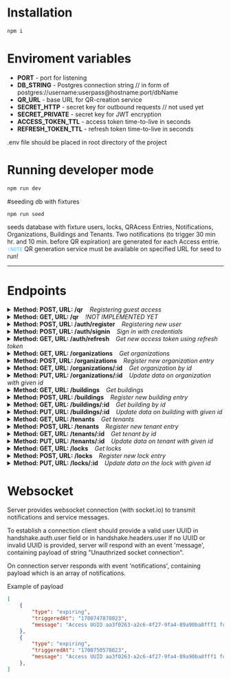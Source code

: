 # Installation

```bash
npm i
```

# Enviroment variables

* **PORT** - port for listening
* **DB_STRING** - Postgres connection string // in form of postgres://username:userpass@hostname:port/dbName
* **QR_URL** - base URL for QR-creation service
* **SECRET_HTTP** - secret key for outbound requests // not used yet
* **SECRET_PRIVATE** - secret key for JWT encryption
* **ACCESS_TOKEN_TTL** - access token time-to-live in seconds
* **REFRESH_TOKEN_TTL** - refresh token time-to-live in seconds

.env file should be placed in root directory of the project

# Running developer mode

```bash
npm run dev
```

#seeding db with fixtures

```bash
npm run seed
```
seeds database with fixture users, locks, QRAcess Entries, Notifications, Organizations, Buildings and Tenants. Two notifications (to trigger 30 min hr. and 10 min. before QR expiration) are generated for each Access entrie. \
<code style="color : lightskyblue">**!NOTE**</code>  QR generation service must be available on specified URL for seed to run!

---

# Endpoints

<details>
  <summary><strong>Method: POST, URL: /qr</strong> <i> &nbsp&nbsp Registering guest access</i></summary> 
    Endpoint accepts JSON in the body of a POST request with specific fields and responds with a link to QR-code page. Also generates two notifications (to trigger 1 hr. and 15 min. before QR expiration).

    Example request:
```json
    {
        "phone": "+77771231235",
        "valid_from": 123456, 
        "valid_to": 123497,
        "locks":["3371ed33-2bd6-48ce-8d11-5823f04130f6", "51e15c7e-baa2-4cc3-9bab-f4094dbb3681"]
    }
```

    Requested Fields:

* **phone** (string): The phone number for which the QR code is generated.
* **locks** (array of strings): An array of strings representing UMANU controllers identificators.
* **valid_from** (integer): The starting time of QR code, valid in Unix timestamp format (milliseconds). Minimum starting datetime is not earlier than current moment - 60 seconds
* **valid_to** (integer): The expiration time of QR code, valid in Unix timestamp format (milliseconds). Minimum expiration time is not earlier than starting time + 1 hr.


Example Response on Success:

```json
    {
        "success": true,
        "link": "http://192.168.76.71:3000/ae3fd5ac-c1c4-4efc-a990-31605c801c72"
    }
```

Example Response on Failure:

```json
    {
        "success": false,
        "error": "string"
    }
```


* **success** (boolean): Indicates the success of the operation. 
* **link** (string): The link to the web page containing the generated QR code. Users can use this link to get the QR code.
* **error** (string): error string contains details on the request failure   
</details>


<details>
  <summary><strong>Method: GET, URL: /qr  </strong> <i> &nbsp&nbsp !NOT IMPLEMENTED YET</i></summary> 
    Endpoint returns list of guest Qr access entries
</details>

<details>
  <summary><strong>Method: POST, URL: /auth/register </strong> <i> &nbsp&nbsp Registering new user</i></summary> 
    Endpoint accepts JSON in the body of a POST request with specific fields and responds with information on operation success.

Example request:

```json
{
    "phone": +770712312389,  
    "username": "testUser",
    "pass": "testPass",
    "role": "tenantAdmin",
    "canCreateQR": true,
    "buildingId": undefined,   
    "organizationId":undefined,
    "tenantId":"0999e7fe-8c08-4f24-b324-689a04d46915",
    "locks":undefined
}
```

Requested Fields:

* **username** (string): a login name of a user.
* **pass** (string): user's password.
* **role** ('user' | 'umanuAdmin' | 'buildingAdmin' | 'organizationAdmin' |'tenantAdmin'): sets level of user privileges
* **canCreateQR** (integer): denotes if user is allowed to create guest access entries (not used, as for now)
* **tenantId?** (string):  must be provided if user role is tenantAdmin
* **buildingId?** (string): must be provided if user role is buildingAdmin,
* **organizationId?** (string): must be provided if user role is organizationAdmin
* **locks** (string[]): must be provided if user role is user // list of locks uuids allowed for the user

<code style="color : red">**!IMPORTANT**</code>: Do not provide data to the optional fields that are not required for the role, the server will reject such requests

Example Response on Success:

```json
{
    "success": true,
}
```

Example Response on Failure:

```json
{
    "success": false,
    "error": "string"
}
```
</details>

<details>
  <summary><strong>Method: POST, URL: /auth/signin  </strong> <i> &nbsp&nbsp Sign in with credentials</i></summary> 
Endpoint allows user to sign in. Returns user data, access token and refresh token in case of  successful authorization.
Example request:

```json
{
    "phone": +77078164958,  
    "pass": "testPass",
}
```
Example response in case of successful authorization:
```json
{
    "success": true,
    "id": "34d97fe7-f4ce-4d44-9680-af465e814e50",
     "phone": "+77078164958",
     "username": "Shawna_Berge",
     "role": "user",
     "canCreateQR": false,
     "buildingId": null,
     "organizationId": null,
     "tenantId": null,
      "locks": [
          "5e2e0a05-bfa1-46e9-98fa-6b5d1051978a",
          ...
      ],
     "accessToken": "eyJhbGciOiJIUzI1NiIsInR...",
      "refreshToken": "eyJhbGciOiJIUzI1NiIsInR5..."
}
```
Example Response on Failure:

```json
{
    "success": false,
    "error": "string"
}
```
</details>

<details>
  <summary><strong>Method: GET, URL: /auth/refresh  </strong> <i> &nbsp&nbsp Get new access token using refresh token </i></summary> 
Endpoint is used to automatically acquire access token using refresh token. Endpoint should be adressed mainly in case of **jwt expired** message in response to unsuccessful request. A valid refresh token should be provided in 'refreshToken' header of the request.

Example response on success:

```json
{
    "success": true,
    "accessToken": "eyJhbGciOi..."
}
```
</details>

<details>
  <summary><strong>Method: GET, URL: /organizations  </strong> <i> &nbsp&nbsp Get organizations</i></summary> 

Default request will return a full list of organizations available to the user.\
Additional query parameter is supported to narrow the list of organizations in response.Request will be rejected with error if invalid query parameter, or query parameter, that assume rights violation is provided.\
Query Parameter:
* **?organizations=** list of organizations identifiers 

Example response on success:

```json
{
    "success": true,
    "payload": [
        {
            "id": "0527228e-ba6f-4a9a-b2f7-b017921e437b",
            "name": "Jast, Turcotte and Schaefer",
            "legalAddress": "18359 Maynard Pines Apt. 787",
            "phone": "+77074453253",
            "email": "Celestino.Bergnaum22@hotmail.com",
            "isActive": true
        },
        ...
    ]
}
```
Example Response on Failure:
```json

{
    "success": false,
    "message": "User has no rights to access organizations data"
}
```
</details>

<details>
  <summary><strong>Method: POST, URL: /organizations  </strong> <i> &nbsp&nbsp Register new organization entry</i></summary> 

Create new organization entry in the database. Only available to users with "umanuAdmin" role.\
Example request:

```json
{
  "name": "MyOrganization",
  "legalAddress": "908 Ruecker Ridge Apt. 379",
  "phone": "+77079761717",
  "email": "King58@hotmail.com"
}
```
Requested Fields:
* **name** (string): a name of organization.
* **phone** (string, optional): The phone number.
* **legalAddress** (string, optional): legal address of the organization
* **email** (string, optional): contact email of the organization
* **isActive** (boolean, optional): denotes if organization is active. Automatically generated as true if not provided otherwise

Example response on success:

```json
{
    "success": true,
}
```
</details>

<details>
  <summary><strong>Method: GET, URL: /organizations/:id  </strong> <i> &nbsp&nbsp Get organization by id</i></summary> 
Get organization by id

Example response on success:

```json
{
    "success": true,
    "organization": {
        "id": "0527228e-ba6f-4a9a-b2f7-b017921e437b",
        "name": "SomeOrganizationName",
        "legalAddress": "18359 Maynard Pines Apt. 787",
        "phone": "+77074453253",
        "email": "Celestino.Bergnaum22@hotmail.com",
        "isActive": true
    }
}
```
</details>

<details>
  <summary><strong>Method: PUT, URL: /organizations/:id  </strong> <i> &nbsp&nbsp Update data on organization with given id</i></summary> 

Update data on organization with given id. Only available to users with "umanuAdmin" role.\
Example request:

```json
{
  "name": "MyOrganization",
  "legalAddress": "908 Ruecker Ridge Apt. 379",
  "phone": "+77079761717",
  "email": "King58@hotmail.com",
  "isActive": false
}
```

Example response on success:

```json
{
    "success": true,
}
```
</details>

<details>
  <summary><strong>Method: GET, URL: /buildings  </strong> <i> &nbsp&nbsp Get buildings</i></summary> 
Default request will return a full list of buildings available to the user.

Additional query parameters are supported to narrow the list of organizations in response. Request will be rejected with error if invalid query parameters, or query parameters, that assume rights violation are provided.

Query Parameter (multiple can be combined in one request):
* **?organizationId=** Filters buildings by an organization
* **?buildings=** list of buildings identifiers 

Example response on success:

```json
{
    "success": true,
    "payload": [
        {
            "id": "bdf63a7c-f92b-4583-8c17-fa60bd9ad933",
            "name": "Building #lWasr",
            "address": "2094 Gislason Motorway Apt. 711",
            "isActive": true,
            "organizationId": "ddbfb80a-3292-4a1e-ad88-bad54cbe0a08"
        },
        ...
    ]
}
```
Example Response on Failure:
```json

{
    "success": false,
    "message": "User has no rights to access building data"
}
```
</details>

<details>
  <summary><strong>Method: POST, URL: /buildings  </strong> <i> &nbsp&nbsp Register new building entry</i></summary> 

Create new organization entry in the database. Only available to users with "umanuAdmin" role.\
Example request:

```json
{
    "name": "Office center #1",
    "address": "Some address",
    "organizationId": "ddbfb80a-3292-4a1e-ad88-bad54cbe0a08"
}
```

Requested Fields:
* **name** (string): a name of the building.
* **address** (string): address of the building
* **organizationId** (string): Id of the organization with which the building is associated

Example response on success:

```json
{
    "success": true,
}
```
</details>

<details>
  <summary><strong>Method: GET, URL: /buildings/:id  </strong> <i> &nbsp&nbsp Get building by id</i></summary> 
Get building by id

Example response on success:

```json
{
    "success": true,
    "building": {
        "id": "f59bc65e-932c-4333-b411-3e5d67f96841",
        "name": "Building #aJ05K",
        "address": "5965 Kirlin Stream Suite 129",
        "isActive": true,
        "organizationId": "ddbfb80a-3292-4a1e-ad88-bad54cbe0a08"
    }
}
```
</details>

<details>
  <summary><strong>Method: PUT, URL: /buildings/:id  </strong> <i> &nbsp&nbsp Update data on building with given id</i></summary> 

Update data on building with given id.\
Example request:

```json
{
    "name": "Office center #1",
    "address": "Some address",
    "organizationId": "ddbfb80a-3292-4a1e-ad88-bad54cbe0a08",
    "isActive": false,
}
```

Example response on success:

```json
{
    "success": true,
}
```
</details>

<details>
  <summary><strong>Method: GET, URL: /tenants  </strong> <i> &nbsp&nbsp Get tenants</i></summary> 
Default request will return a full list of tenants available to the user.\
Additional query parameters are supported to narrow the list of organizations in response. Request will be rejected with error if invalid query parameters, or query parameters, that assume rights violation are provided.\
Query Parameter (multiple can be combined in one request):
* **?organizationId=** Filters tenants by an organization
* **?buildingId=** Filters tenants by a building
* **?tenants=** list of tenants identifiers

Example response on success:

```json
{
    "success": true,
    "payload": [
        {
            "id": "0999e7fe-8c08-4f24-b324-689a04d46915",
            "buildingId": "b43d1557-8787-4a33-a7c3-2d924056f7c8",
            "name": "ubiquitous parallelism",
            "legalAddress": "99283 Crist Plains Suite 851",
            "phone": "+77079629917",
            "email": "Janiya76@yahoo.com",
            "isActive": true,
            "locks": [
                "77113183-858d-4f0d-a273-278abfbfd3b4"
            ]
        },
        ...
    ]
}
```
Example Response on Failure:
```json

{
    "success": false,
    "message": "'Building Id specified in query does not match building associated with this administrator'"
}
```
</details>

<details>
  <summary><strong>Method: POST, URL: /tenants  </strong> <i> &nbsp&nbsp Register new tenant entry</i></summary> 

Create new tenant entry in the database. Available to users with "umanuAdmin" role or "organizationAdmin" role. Organization Administrator can create tenants only associated with his/her own organization.\
Example request:

```json
{
    "buildingId": "b43d1557-8787-4a33-a7c3-2d924056f7c8",
    "name": "Another Tenant",
    "legalAddress": "Another Address",
    "phone": "+77079629917",
    "email": "Tenant85@gmail.com",
    "locks": ["77113183-858d-4f0d-a273-278abfbfd3b4"]
}
```

* **buildingId?** (string): an Id of the building with which the tenant is associated,
* **name** (string): name of the tenant
* **phone** (string, optional): The phone number of the tenant.
* **legalAddress** (string, optional): legal address of the tenant
* **email** (string, optional): contact email of the tenant
* **locks** (string[]): a list of locks uuids tenant has access to

Example response on success:

```json
{
    "success": true,
}
```
</details>

<details>
  <summary><strong>Method: GET, URL: /tenants/:id  </strong> <i> &nbsp&nbsp Get tenant by id</i></summary> 
Get building by id

Example response on success:

```json
{
    "success": true,
    "tenant": {
        "id": "0999e7fe-8c08-4f24-b324-689a04d46915",
        "buildingId": "b43d1557-8787-4a33-a7c3-2d924056f7c8",
        "name": "ubiquitous parallelism",
        "legalAddress": "99283 Crist Plains Suite 851",
        "phone": "+77079629917",
        "email": "Janiya76@yahoo.com",
        "isActive": true,
        "locks": [
            "77113183-858d-4f0d-a273-278abfbfd3b4"
        ]
    }
}
```
</details>

<details>
  <summary><strong>Method: PUT, URL: /tenants/:id  </strong> <i> &nbsp&nbsp Update data on tenant with given id</i></summary> 

Update data on tenant with given id. 
Example request:

```json
{
    "buildingId": "b43d1557-8787-4a33-a7c3-2d924056f7c8",
    "name": "Updated Tenant",
    "legalAddress": "99283 Elm Street 851",
    "phone": "+77079629917",
    "email": "Lantz84@yahoo.com",
    "isActive": true,
    "locks": [
        "77113183-858d-4f0d-a273-278abfbfd3b4"
    ]
}
```

Example response on success:

```json
{
    "success": true,
}
```
</details>

<details>
  <summary><strong>Method: GET, URL: /locks  </strong> <i> &nbsp&nbsp Get locks</i></summary> 
    Endpoint allows you to retrieve the list of locks. JWT should be provided in Bearer token for the request.
Default request will return a full list of locks available to the user.
Additional query parameters are supported to narrow the list of locks in response

Example Response on Success:

```json
{
  "success": true,
  "payload": [
    "3371ed33-2bd6-48ce-8d11-5823f04130f6",
    "51e15c7e-baa2-4cc3-9bab-f4094dbb3681"
    ...
  ]
}
```

Response on Failure:

```json
{
  "success": false,
  "error": "Details on the request failure"
}
```

Query Parameters (multiple can be combined in query-parameters of one request):
* **?buildingId=**  Filters locks by a building 
* **?organizationId=** Filters locks by an organization
* **?locks=** list of locks identifiers 

<code style="color : red">**!IMPORTANT**</code>: If user has no access to the entity specified in query parameters a request will be rejected with an error
</details>

<details>
  <summary><strong>Method: POST, URL: /locks  </strong> <i> &nbsp&nbsp Register new lock entry</i></summary> 

Create new lock entry in the database. Only available to users with "umanuAdmin" role.\
Example request:

```json
{
    "name": "Front door lock #qw5o",
    "buildingId": "bdf63a7c-f92b-4583-8c17-fa60bd9ad933",
    "isActive": true,
    "type": "door"
}
```

Requested Fields:
* **name** (string): a name of the lock.
* **buildingId** (string): Id of the building in which the lock is installed
* **type** ("door" | "barrier"): a type of the lock.
* **isActive** (boolean, optional): denotes if lock is active. Automatically generated as true if not provided otherwise

Example response on success:

```json
{
    "success": true,
}
```
</details>

<details>
  <summary><strong>Method: PUT, URL: /locks/:id  </strong> <i> &nbsp&nbsp Update data on the lock with given id</i></summary> 

Update data on the lock with given id.\
Example request:

```json
{
    "name": "Renamed lock #2",
    "buildingId": "bdf63a7c-f92b-4583-8c17-fa60bd9ad933",
    "isActive": false,
    "type": "barrier"
}
```

Example response on success:

```json
{
    "success": true,
}
```
</details>


# Websocket 

Server provides websocket connection (with socket.io) to transmit notifications and service messages. 

To establish a connection client should provide a valid user UUID in
handshake.auth.user field or in handshake.headers.user
If no UUID or invalid UUID is provided, server will respond with an event 'message', containing payload of string "Unauthrized socket connection".

On connection server responds with event 'notifications', containing payload which is an array of notifications. 

Example of payload

```json
[
    {
        "type": "expiring",
        "triggeredAt": "1700747878023",
        "message": "Access UUID aa3f0263-a2c6-4f27-9fa4-89a90ba8fff1 for guest with phone number +77077629949 expires in 60 minutes"
    },
    {
        "type": "expiring",
        "triggeredAt": "1700750578023",
        "message": "Access UUID aa3f0263-a2c6-4f27-9fa4-89a90ba8fff1 for guest with phone number +77077629949 expires in 15 minutes"
    },
]
```

